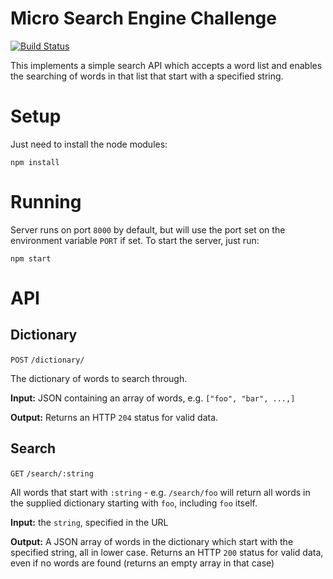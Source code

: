 Micro Search Engine Challenge
======

[![Build Status](https://travis-ci.org/chesleybrown/micro-search-engine-challenge.svg?branch=master)](https://travis-ci.org/chesleybrown/micro-search-engine-challenge)

This implements a simple search API which accepts a word list and enables the searching of words in that list that start with a specified string.

# Setup

Just need to install the node modules:

```
npm install
```

# Running

Server runs on port `8000` by default, but will use the port set
on the environment variable `PORT` if set.
To start the server, just run:

```
npm start
```

# API

## Dictionary

`POST` `/dictionary/`

The dictionary of words to search through.

**Input:** JSON containing an array of words, e.g. `["foo", "bar", ...,]`

**Output:** Returns an HTTP `204` status for valid data.

## Search

`GET` `/search/:string`

All words that start with `:string` - e.g. `/search/foo` will return all
words in the supplied dictionary starting with `foo`, including `foo`
itself.

**Input:** the `string`, specified in the URL

**Output:** A JSON array of words in the dictionary which start with the
specified string, all in lower case. Returns an HTTP `200` status
for valid data, even if no words are found (returns an empty array in that case)